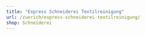 ```yaml
---
title: "Express Schneiderei Textilreinigung"
url: /zuerich/express-schneiderei-textilreinigung/
shop: Schneiderei
---
```

